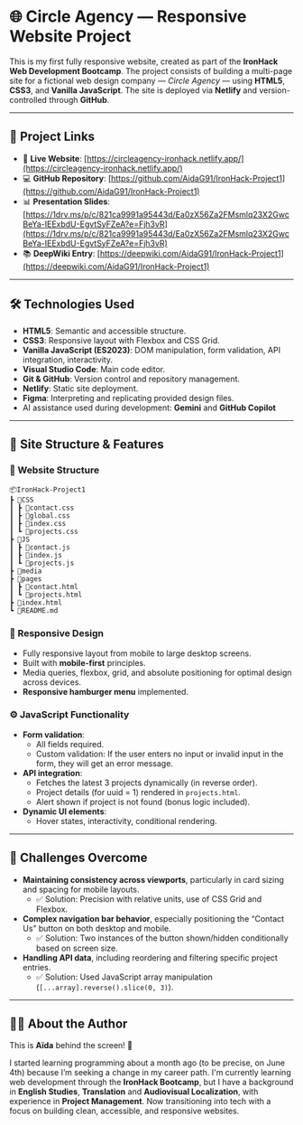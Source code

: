 # 🌐 Circle Agency — Responsive Website Project

This is my first fully responsive website, created as part of the **IronHack Web Development Bootcamp**. The project consists of building a multi-page site for a fictional web design company — _Circle Agency_ — using **HTML5**, **CSS3**, and **Vanilla JavaScript**. The site is deployed via **Netlify** and version-controlled through **GitHub**.

---

## 🔗 Project Links

- 🚀 **Live Website**: [https://circleagency-ironhack.netlify.app/](https://circleagency-ironhack.netlify.app/)
- 💻 **GitHub Repository**: [https://github.com/AidaG91/IronHack-Project1](https://github.com/AidaG91/IronHack-Project1)
- 📊 **Presentation Slides**: [https://1drv.ms/p/c/821ca9991a95443d/Ea0zX56Za2FMsmlq23X2GwcBeYa-IEExbdU-EgvtSyFZeA?e=Fjh3vR](https://1drv.ms/p/c/821ca9991a95443d/Ea0zX56Za2FMsmlq23X2GwcBeYa-IEExbdU-EgvtSyFZeA?e=Fjh3vR)
- 📚 **DeepWiki Entry**: [https://deepwiki.com/AidaG91/IronHack-Project1](https://deepwiki.com/AidaG91/IronHack-Project1)

---

## 🛠️ Technologies Used

- **HTML5**: Semantic and accessible structure.
- **CSS3**: Responsive layout with Flexbox and CSS Grid.
- **Vanilla JavaScript (ES2023)**: DOM manipulation, form validation, API integration, interactivity.
- **Visual Studio Code**: Main code editor.
- **Git & GitHub**: Version control and repository management.
- **Netlify**: Static site deployment.
- **Figma**: Interpreting and replicating provided design files.
- AI assistance used during development: **Gemini** and **GitHub Copilot**

---

## 📐 Site Structure & Features

### 🧱 Website Structure

```
📦IronHack-Project1
┣ 📂CSS
┃ ┣ 📜contact.css
┃ ┣ 📜global.css
┃ ┣ 📜index.css
┃ ┗ 📜projects.css
┣ 📂JS
┃ ┣ 📜contact.js
┃ ┣ 📜index.js
┃ ┗ 📜projects.js
┣ 📂media
┣ 📂pages
┃ ┣ 📜contact.html
┃ ┗ 📜projects.html
┣ 📜index.html
┗ 📜README.md
```

### 📱 Responsive Design

- Fully responsive layout from mobile to large desktop screens.
- Built with **mobile-first** principles.
- Media queries, flexbox, grid, and absolute positioning for optimal design across devices.
- **Responsive hamburger menu** implemented.

### ⚙️ JavaScript Functionality

- **Form validation**:
  - All fields required.
  - Custom validation: If the user enters no input or invalid input in the form, they will get an error message.
- **API integration**:
  - Fetches the latest 3 projects dynamically (in reverse order).
  - Project details (for uuid = 1) rendered in `projects.html`.
  - Alert shown if project is not found (bonus logic included).
- **Dynamic UI elements**:
  - Hover states, interactivity, conditional rendering.

---

## 🎯 Challenges Overcome

- **Maintaining consistency across viewports**, particularly in card sizing and spacing for mobile layouts.
  - ✅ Solution: Precision with relative units, use of CSS Grid and Flexbox.
- **Complex navigation bar behavior**, especially positioning the “Contact Us” button on both desktop and mobile.
  - ✅ Solution: Two instances of the button shown/hidden conditionally based on screen size.
- **Handling API data**, including reordering and filtering specific project entries.
  - ✅ Solution: Used JavaScript array manipulation (`[...array].reverse().slice(0, 3)`).

---

## 👩‍💻 About the Author

This is **Aïda** behind the screen! 👋

I started learning programming about a month ago (to be precise, on June 4th) because I’m seeking a change in my career path. I'm currently learning web development through the **IronHack Bootcamp**, but I have a background in **English Studies**, **Translation** and **Audiovisual Localization**, with experience in **Project Management**. Now transitioning into tech with a focus on building clean, accessible, and responsive websites.
